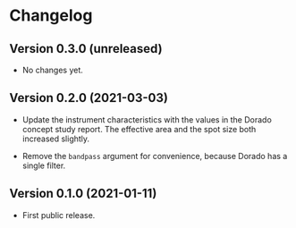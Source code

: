 # Changelog

## Version 0.3.0 (unreleased)

-   No changes yet.

## Version 0.2.0 (2021-03-03)

-   Update the instrument characteristics with the values in the Dorado concept
    study report. The effective area and the spot size both increased slightly.

-   Remove the ``bandpass`` argument for convenience, because Dorado has a
    single filter.

## Version 0.1.0 (2021-01-11)

-   First public release.
